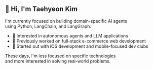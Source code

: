 ## 👋 Hi, I'm Taehyeon Kim

I'm currently focused on building domain-specific AI agents  
using Python, LangChain, and LangGraph.

- 🤖 Interested in autonomous agents and LLM applications  
- 🛒 Previously worked on full-stack e-commerce web development  
- 🍎 Started out with iOS development and mobile-focused dev clubs

These days, I'm less focused on specific technologies  
and more interested in solving real-world problems.
